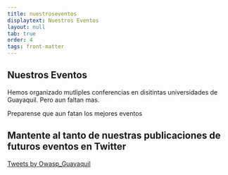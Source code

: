 ```yaml
---
title: nuestroseventos
displaytext: Nuestros Eventos
layout: null
tab: true
order: 4
tags: front-matter
---
```


## Nuestros Eventos

Hemos organizado mutliples conferencias en disitintas universidades de Guayaquil. Pero aun faltan mas.

Preparense que aun fatan los mejores eventos

## Mantente al tanto de nuestras publicaciones de futuros eventos en Twitter 

<a class="twitter-timeline" href="https://twitter.com/Owasp_Guayaquil?ref_src=twsrc%5Etfw">Tweets by Owasp_Guayaquil</a> <script async src="https://platform.twitter.com/widgets.js" charset="utf-8"></script>
